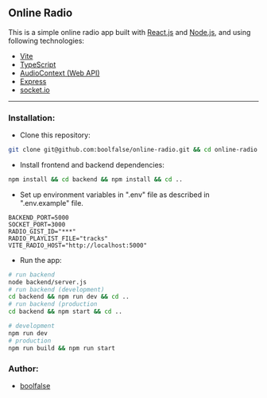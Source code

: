 
## Online Radio

This is a simple online radio app built with [React.js](https://react.dev/) and [Node.js](https://nodejs.org/), and using following technologies:

- [Vite](https://vitejs.dev/)
- [TypeScript](https://www.typescriptlang.org/)
- [AudioContext (Web API)](https://developer.mozilla.org/en-US/docs/Web/API/AudioContext)
- [Express](https://expressjs.com/)
- [socket.io](https://socket.io/)

---



### Installation:

- Clone this repository:

```bash
git clone git@github.com:boolfalse/online-radio.git && cd online-radio
```

- Install frontend and backend dependencies:

```bash
npm install && cd backend && npm install && cd ..
```

- Set up environment variables in ".env" file as described in ".env.example" file.
```dotenv
BACKEND_PORT=5000
SOCKET_PORT=3000
RADIO_GIST_ID="***"
RADIO_PLAYLIST_FILE="tracks"
VITE_RADIO_HOST="http://localhost:5000"
```

- Run the app:

```bash
# run backend
node backend/server.js
# run backend (development)
cd backend && npm run dev && cd ..
# run backend (production
cd backend && npm start && cd ..

# development
npm run dev
# production
npm run build && npm run start
```



### Author:

- [boolfalse](https://boolfalse.com)

